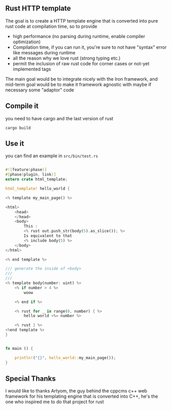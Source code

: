 
## Rust HTTP template

The goal is to create a HTTP template engine that is converted into pure rust code
at compilation time, so to provide

  * high performance (no parsing during runtime, enable compiler optimization)
  * Compilation time, if you can run it, you're sure to not have "syntax" error like
messages during runtime
  * all the reason why we love rust (strong typing etc.)
  * permit the inclusion of raw rust code for corner cases or not-yet implemented tags


The main goal would be to integrate nicely with the Iron framework, and mid-term goal
would be to make it framework agnostic with maybe if necessary some "adaptor" code

## Compile it

you need to have cargo and the last version of rust

    cargo build


## Use it

you can find an example in `src/bin/test.rs`

```rust

#![feature(phase)]
#[phase(plugin, link)]
extern crate html_template;

html_template! hello_world {

<% template my_main_page() %>

<html>
    <head>
    </head>
    <body>
        This :
        <% rust out.push_str(body(5).as_slice()); %>
        Is equivalent to that
        <% include body(5) %>
    </body>
</html>

<% end template %>

/// generate the inside of <body>
///
///
<% template body(number: uint) %>
    <% if number > 4 %>
        woow

    <% end if %>

    <% rust for _ in range(0, number) { %>
        hello world <%= number %>

    <% rust } %>
<%end template %>
}


fn main () {

    println!("{}", hello_world::my_main_page());
}

```

## Special Thanks

I would like to thanks Artyom, the guy behind the cppcms c++ web framework
for his templating engine that is converted into C++, he's the one who inspired
me to do that project for rust
